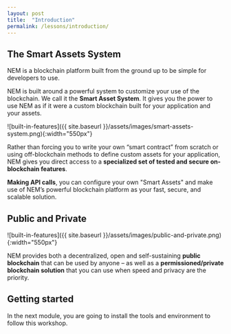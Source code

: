```yaml
---
layout: post
title:  "Introduction"
permalink: /lessons/introduction/
---
```


## The Smart Assets System

NEM is a blockchain platform built from the ground up to be simple for developers to use.

NEM is built around a powerful system to customize your use of the blockchain. We call it the **Smart Asset System**. It gives you the power to use NEM as if it were a custom blockchain built for your application and your assets.

![built-in-features]({{ site.baseurl }}/assets/images/smart-assets-system.png){:width="550px"}

Rather than forcing you to write your own “smart contract” from scratch or using off-blockchain methods to define custom assets for your application, NEM gives you direct access to a **specialized set of tested and secure on-blockchain features**.
                                                                                                                                                                                                                                                     
 **Making API calls**, you can configure your own "Smart Assets" and make use of NEM’s powerful blockchain platform as your fast, secure, and scalable solution.

## Public and Private

![built-in-features]({{ site.baseurl }}/assets/images/public-and-private.png){:width="550px"}

NEM provides both a decentralized, open and self-sustaining **public blockchain** that can be used by anyone – as well as a **permissioned/private blockchain solution** that you can use when speed and privacy are the priority.

## Getting started

In the next module, you are going to install the tools and environment to follow this workshop.
